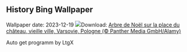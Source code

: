 ## History Bing Wallpaper
Wallpaper date: 2023-12-19
![](https://www.bing.com/th?id=OHR.WarsawChristmas_FR-FR2276037087_UHD.jpg&w=1000)Download: [Arbre de Noël sur la place du château, vieille ville, Varsovie, Pologne (© Panther Media GmbH/Alamy)](https://www.bing.com/th?id=OHR.WarsawChristmas_FR-FR2276037087_UHD.jpg)

Auto get programm by LtgX
